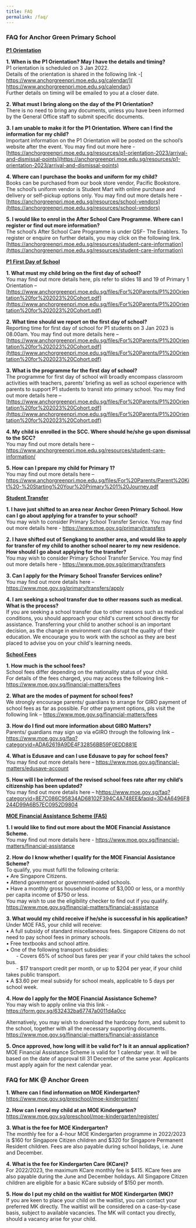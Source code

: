 ```yaml
---
title: FAQ
permalink: /faq/
---
```

### **FAQ for Anchor Green Primary School**

**<u>P1 Orientation</u>**<br>

**1. When is the P1 Orientation? May I have the details and timing?**<br>
P1 orientation is scheduled on 3 Jan 2022.<br>
Details of the orientation is shared in the following link -[ https://www.anchorgreenpri.moe.edu.sg/calendar/]( https://www.anchorgreenpri.moe.edu.sg/calendar/) <br>
Further details on timing will be emailed to you at a closer date.<br>

**2. What must I bring along on the day of the P1 Orientation?**<br>
There is no need to bring any documents, unless you have been informed by the General Office staff to submit specific documents. <br>

**3. I am unable to make it for the P1 Orientation. Where can I find the information for my child?**<br>
Important information on the P1 Orientation will be posted on the school’s website after the event. You may find out more here - [https://anchorgreenpri.moe.edu.sg/resources/p1-orientation-2023/arrival-and-dismissal-points](https://anchorgreenpri.moe.edu.sg/resources/p1-orientation-2023/arrival-and-dismissal-points) <br>

**4. Where can I purchase the books and uniform for my child?**<br>
Books can be purchased from our book store vendor, Pacific Bookstore.  The school’s uniform vendor is Student Mart with online purchase and delivery or self-pickup options only.  You may find out more details here - [https://anchorgreenpri.moe.edu.sg/resources/school-vendors](https://anchorgreenpri.moe.edu.sg/resources/school-vendors) <br>

**5. I would like to enrol in the After School Care Programme. Where can I register or find out more information?**<br>
The school’s After School Care Programme is under QSF- The Enablers. To register or enquire on further details, you may click on the following link.  [https://anchorgreenpri.moe.edu.sg/resources/student-care-information](https://anchorgreenpri.moe.edu.sg/resources/student-care-information) <br>

**<u>P1 First Day of School</u>**<br>

**1. What must my child bring on the first day of school?**<br>
You may find out more details here, pls refer to slides 18 and 19 of Primary 1 Orientation –
[https://www.anchorgreenpri.moe.edu.sg/files/For%20Parents/P1%20Orientation%20for%202023%20Cohort.pdf](https://www.anchorgreenpri.moe.edu.sg/files/For%20Parents/P1%20Orientation%20for%202023%20Cohort.pdf) <br>

**2. What time should we report on the first day of school?** <br>
Reporting time for first day of school for P1 students on 3 Jan 2023 is 08.00am.
You may find out more details here –
[https://www.anchorgreenpri.moe.edu.sg/files/For%20Parents/P1%20Orientation%20for%202023%20Cohort.pdf](https://www.anchorgreenpri.moe.edu.sg/files/For%20Parents/P1%20Orientation%20for%202023%20Cohort.pdf) <br>


**3. What is the programme for the first day of school?** <br>
The programme for first day of school will broadly encompass classroom activities with teachers, parents’ briefing as well as school experience with parents to support P1 students to transit into primary school.  You may find out more details here –
[https://www.anchorgreenpri.moe.edu.sg/files/For%20Parents/P1%20Orientation%20for%202023%20Cohort.pdf](https://www.anchorgreenpri.moe.edu.sg/files/For%20Parents/P1%20Orientation%20for%202023%20Cohort.pdf) <br>


**4. My child is enrolled in the SCC. Where should he/she go upon dismissal to the SCC?** <br>
You may find out more details here –
[https://www.anchorgreenpri.moe.edu.sg/resources/student-care-information/ ](https://www.anchorgreenpri.moe.edu.sg/resources/student-care-information/ )<br>

**5. How can I prepare my child for Primary 1?** <br>
You may find out more details here –
https://www.anchorgreenpri.moe.edu.sg/files/For%20Parents/Parent%20Kit%20-%20Starting%20Your%20Primary%201%20Journey.pdf

**<u>Student Transfer</u>**<br>

**1. I have just shifted to an area near Anchor Green Primary School. How can I go about applying for a transfer to your school?** <br>
You may wish to consider Primary School Transfer Service. You may find out more details here - <a href="https://www.moe.gov.sg/primary/transfers" target=_blank>https://www.moe.gov.sg/primary/transfers</a><br>

**2. I have shifted out of Sengkang to another area, and would like to apply for transfer of my child to another school nearer to my new residence. How should I go about applying for the transfer?** <br>
You may wish to consider Primary School Transfer Service. You may find out more details here - <a href="https://www.moe.gov.sg/primary/transfers" target=_blank>https://www.moe.gov.sg/primary/transfers</a><br>

**3. Can I apply for the Primary School Transfer Services online?** <br>
You may find out more details here – <a href="https://www.moe.gov.sg/primary/transfers/apply" target=_blank>https://www.moe.gov.sg/primary/transfers/apply</a><br>

**4. I am seeking a school transfer due to other reasons such as medical. What is the process?** <br>
 If you are seeking a school transfer due to other reasons such as medical conditions, you should approach your child's current school directly for assistance. Transferring your child to another school is an important decision, as the change in environment can disrupt the quality of their education. We encourage you to work with the school as they are best placed to advise you on your child's learning needs. <br>
 
 **<u>School Fees</u>**<br>
 
 **1. How much is the school fees?** <br>
School fees differ depending on the nationality status of your child.  
For details of the fees charged, you may access the following link –
<a href="https://www.moe.gov.sg/financial-matters/fees" target=_blank>https://www.moe.gov.sg/financial-matters/fees</a><br>
 
**2. What are the modes of payment for school fees?** <br>
We strongly encourage parents/ guardians to arrange for GIRO payment of school fees as far as possible.  For other payment options, pls visit the following link –
<a href="https://www.moe.gov.sg/financial-matters/fees" target=_blank>https://www.moe.gov.sg/financial-matters/fees</a><br>

**3. How do I find out more information about GIRO Matters?** <br>
Parents/ guardians may sign up via eGIRO through the following link –
<a href="https://www.moe.gov.sg/faq?categoryid=ADA62619A9DE4F32856BB59F0EDD881E" target=_blank>https://www.moe.gov.sg/faq?categoryid=ADA62619A9DE4F32856BB59F0EDD881E</a><br>

**4. What is Edusave and can I use Edusave to pay for school fees?** <br>
You may find out more details here – <a href="https://www.moe.gov.sg/financial-matters/edusave-account" target=_blank>https://www.moe.gov.sg/financial-matters/edusave-account</a><br>

**5. How will I be informed of the revised school fees rate after my child’s citizenship has been updated?** <br>
You may find out more details here – h<a href="https://www.moe.gov.sg/faq?categoryid=8E7C086C95834AD68102F394C4A748EE&faqid=3D4A6496F8244D99A6B57EC0952D9804" target=_blank>https://www.moe.gov.sg/faq?categoryid=8E7C086C95834AD68102F394C4A748EE&faqid=3D4A6496F8244D99A6B57EC0952D9804</a><br>

**<u>MOE Financial Assistance Scheme (FAS)</u>** <br>

**1. I would like to find out more about the MOE Financial Assistance Scheme.** <br>
You may find out more details here - <a href="https://www.moe.gov.sg/financial-matters/financial-assistance " target=_blank>https://www.moe.gov.sg/financial-matters/financial-assistance </a><br>

**2. How do I know whether I qualify for the MOE Financial Assistance Scheme?**<br>
To qualify, you must fulfil the following criteria:<br>
•	Are Singapore Citizens.<br>
•	Attend government or government-aided schools.<br>
•	Have a monthly gross household income of $3,000 or less, or a monthly per capita income of $750 or less. <br>
You may wish to use the eligibility checker to find out if you qualify.  
<a href="https://www.moe.gov.sg/financial-matters/financial-assistance " target=_blank>https://www.moe.gov.sg/financial-matters/financial-assistance </a><br>

**3. What would my child receive if he/she is successful in his application?**<br>
Under MOE FAS, your child will receive:<br>
•	A full subsidy of standard miscellaneous fees. Singapore Citizens do not need to pay school fees in primary schools.<br>
•	Free textbooks and school attire.<br>
•	One of the following transport subsidies:<br>
&nbsp; &nbsp;&nbsp;&nbsp;&nbsp; - Covers 65% of school bus fares per year if your child takes the school bus.<br>
&nbsp; &nbsp;&nbsp;&nbsp;&nbsp; - $17 transport credit per month, or up to $204 per year, if your child takes public transport.<br>
•	A $3.60 per meal subsidy for school meals, applicable to 5 days per school week. <br>

**4. How do I apply for the MOE Financial Assistance Scheme?**<br>
You may wish to apply online via this link - <a href="https://form.gov.sg/632432ba67747a0011d4a0cc " target=_blank>https://form.gov.sg/632432ba67747a0011d4a0cc </a><br>

Alternatively, you may wish to download the hardcopy form, and submit to the school, together with all the necessary supporting documents. <a href="https://www.moe.gov.sg/financial-matters/financial-assistance " target=_blank>https://www.moe.gov.sg/financial-matters/financial-assistance</a><br>

**5. Once approved, how long will it be valid for? Is it an annual application?** <br>
MOE Financial Assistance Scheme is valid for 1 calendar year. It will be based on the date of approval till 31 December of the same year. Applicants must apply again for the next calendar year.

### **FAQ for MK @ Anchor Green**

**1. Where can I find information on MOE Kindergarten?**<br>
<a href="https://www.moe.gov.sg/preschool/moe-kindergarten/ " target=_blank>https://www.moe.gov.sg/preschool/moe-kindergarten/</a><br>

**2. How can I enrol my child at an MOE Kindergarten?**<br>
<a href="https://www.moe.gov.sg/preschool/moe-kindergarten/register/ " target=_blank>https://www.moe.gov.sg/preschool/moe-kindergarten/register/</a><br>

**3. What is the fee for MOE Kindergarten?**<br>
The monthly fee for a 4-hour MOE Kindergarten programme in 2022/2023 is $160 for Singapore Citizen children and $320 for Singapore Permanent Resident children. Fees are also payable during school holidays, i.e. June and December.

**4. What is the fee for Kindergarten Care (KCare)?** <br>
For 2022/2023, the maximum KCare monthly fee is $415. KCare fees are also payable during the June and December holidays. All Singapore Citizen children are eligible for a basic KCare subsidy of $150 per month.

**5. How do I put my child on the waitlist for MOE Kindergarten (MK)?**<br>
If you are keen to place your child on the waitlist, you can contact your preferred MK directly. The waitlist will be considered on a case-by-case basis, subject to available vacancies. The MK will contact you directly, should a vacancy arise for your child.